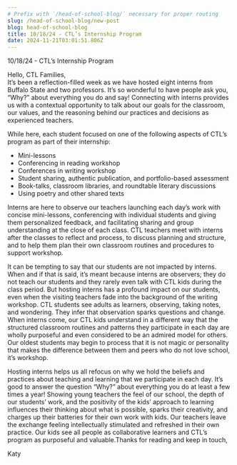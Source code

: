 ```yaml
---
# Prefix with `/head-of-school-blog/` necessary for proper routing
slug: /head-of-school-blog/new-post
blog: head-of-school-blog
title: 10/18/24 - CTL’s Internship Program
date: 2024-11-21T03:01:51.806Z
---
```

10/18/24 - CTL’s Internship Program

Hello, CTL Families,\
It’s been a reflection-filled week as we have hosted eight interns from Buffalo State and two professors. It’s so wonderful to have people ask you, “Why?” about everything you do and say! Connecting with interns provides us with a contextual opportunity to talk about our goals for the classroom, our values, and the reasoning behind our practices and decisions as experienced teachers. 

While here, each student focused on one of the following aspects of CTL’s program as part of their internship:

* Mini-lessons
* Conferencing in reading workshop
* Conferences in writing workshop
* Student sharing, authentic publication, and portfolio-based assessment
* Book-talks, classroom libraries, and roundtable literary discussions
* Using poetry and other shared texts

Interns are here to observe our teachers launching each day’s work with concise mini-lessons, conferencing with individual students and giving them personalized feedback, and facilitating sharing and group understanding at the close of each class. CTL teachers meet with interns after the classes to reflect and process, to discuss planning and structure, and to help them plan their own classroom routines and procedures to support workshop. 

It can be tempting to say that our students are not impacted by interns. When and if that is said, it’s meant because interns are observers; they do not teach our students and they rarely even talk with CTL kids during the class period. But hosting interns has a profound impact on our students, even when the visiting teachers fade into the background of the writing workshop. CTL students see adults as learners, observing, taking notes, and wondering. They infer that observation sparks questions and change. When interns come, our CTL kids understand in a different way that the structured classroom routines and patterns they participate in each day are wholly purposeful and even considered to be an admired model for others. Our oldest students may begin to process that it is not magic or personality that makes the difference between them and peers who do not love school, it’s workshop. 

Hosting interns helps us all refocus on why we hold the beliefs and practices about teaching and learning that we participate in each day. It’s good to answer the question “Why?” about everything you do at least a few times a year! Showing young teachers the feel of our school, the depth of our students’ work, and the positivity of the kids’ approach to learning influences their thinking about what is possible, sparks their creativity, and charges up their batteries for their own work with kids. Our teachers leave the exchange feeling intellectually stimulated and refreshed in their own practice. Our kids see all people as collaborative learners and CTL’s program as purposeful and valuable.Thanks for reading and keep in touch,

Katy